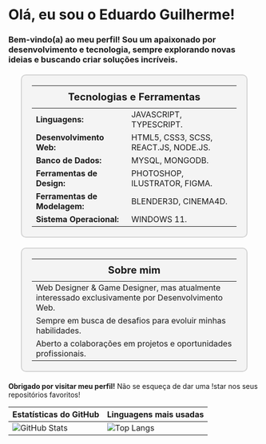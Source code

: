 # Olá, eu sou o Eduardo Guilherme!

### Bem-vindo(a) ao meu perfil! Sou um apaixonado por desenvolvimento e tecnologia, sempre explorando novas ideias e buscando criar soluções incríveis.

<!-- Tecnologias e Ferramentas -->
<table style="border: 2px solid #D3D3D3; border-radius: 10px; padding: 20px; background-color: #f4f4f4; width: 90%; max-width: 800px; margin: 20px auto;">
  <thead>
    <tr>
      <th colspan="2" style="font-size: 20px; padding: 10px;">Tecnologias e Ferramentas</th>
    </tr>
  </thead>
  <tbody>
    <tr>
      <td><strong>Linguagens:</strong></td>
      <td>JAVASCRIPT, TYPESCRIPT.</td>
    </tr>
    <tr>
      <td><strong>Desenvolvimento Web:</strong></td>
      <td>HTML5, CSS3, SCSS, REACT.JS, NODE.JS.</td>
    </tr>
    <tr>
      <td><strong>Banco de Dados:</strong></td>
      <td>MYSQL, MONGODB.</td>
    </tr>
    <tr>
      <td><strong>Ferramentas de Design:</strong></td>
      <td>PHOTOSHOP, ILUSTRATOR, FIGMA.</td>
    </tr>
    <tr>
      <td><strong>Ferramentas de Modelagem:</strong></td>
      <td>BLENDER3D, CINEMA4D.</td>
    </tr>
    <tr>
      <td><strong>Sistema Operacional:</strong></td>
      <td>WINDOWS 11.</td>
    </tr>
  </tbody>
</table>

<!-- Sobre mim -->
<table style="border: 2px solid #D3D3D3; border-radius: 10px; padding: 20px; background-color: #f4f4f4; width: 90%; max-width: 800px; margin: 20px auto;">
  <thead>
    <tr>
      <th style="font-size: 20px; padding: 10px;">Sobre mim</th>
    </tr>
  </thead>
  <tbody>
    <tr>
      <td>Web Designer & Game Designer, mas atualmente interessado exclusivamente por Desenvolvimento Web.</td>
    </tr>
    <tr>
      <td>Sempre em busca de desafios para evoluir minhas habilidades.</td>
    </tr>
    <tr>
      <td>Aberto a colaborações em projetos e oportunidades profissionais.</td>
    </tr>
  </tbody>
</table>


**Obrigado por visitar meu perfil!** Não se esqueça de dar uma !star nos seus repositórios favoritos!

| Estatísticas do GitHub | Linguagens mais usadas |
|------------------------|-------------------------|
| ![GitHub Stats](https://github-readme-stats.vercel.app/api?username=egoficial&locale=pt-br) | ![Top Langs](https://github-readme-stats.vercel.app/api/top-langs?username=egoficial&layout=compact&langs_count=8&card_width=320&locale=pt-br) |
